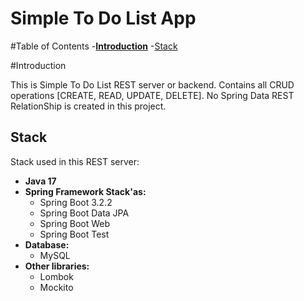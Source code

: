 # Simple To Do List App

#Table of Contents
-[**Introduction**](#Introduction)
  -[Stack](#Stack)

#Introduction

<p>This is Simple To Do List REST server or backend. Contains all CRUD operations [CREATE, READ, UPDATE, DELETE]. 
  No Spring Data REST RelationShip is created in this project.</p>

## Stack
  Stack used in this REST server:
- **Java 17**
- **Spring Framework Stack'as:**
    - Spring Boot 3.2.2
    - Spring Boot Data JPA
    - Spring Boot Web
    - Spring Boot Test
- **Database:**
    - MySQL
- **Other libraries:**
    - Lombok
    - Mockito

